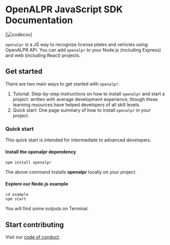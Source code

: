 # OpenALPR JavaScript SDK Documentation
[![codecov](https://codecov.io/gh/multei/openalpr/branch/master/graph/badge.svg)]

`openalpr` is a JS way to recognize license plates and vehicles using OpenALPR API.
You can add `openalpr` to your Node.js (including Express) and web (including React) projects.

## Get started

There are two main ways to get started with `openalpr`:

1. Tutorial: Step-by-step instructions on how to install `openalpr` and start a project: written with average development experience, though these learning resources have helped developers of all skill levels.
2. Quick start: One page summary of how to install `openalpr` in your project.

### Quick start

This quick start is intended for intermediate to advanced developers.

#### Install the openalpr dependency

```shell
npm install openalpr
```

The above command installs **openalpr** locally on your project.

#### Explore our Node.js example

```shell
cd example
npm start
```

You will find some outputs on Terminal.

## Start contributing

Visit our [code of conduct](https://github.com/multei/.github/blob/master/CODE_OF_CONDUCT.md).
